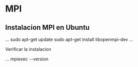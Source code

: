 # MPI

## Instalacion MPI en Ubuntu

...
sudo apt-get update
sudo apt-get install libopenmpi-dev
...

Verificar la instalacion

...
mpiexec --version 